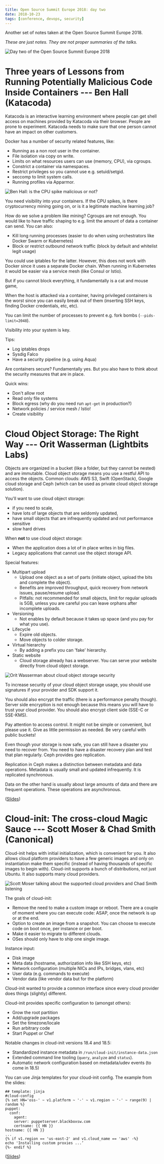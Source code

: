 ```yaml
---
title: Open Source Summit Europe 2018: day two
date: 2018-10-23
tags: [conference, devops, security]
---
```


Another set of notes taken at the Open Source Summit Europe 2018.

_These are just notes. They are not proper summaries of the talks._

![Day two of the Open Source Summit Europe 2018](/images/osse18_day2.jpg)

# Three years of Lessons from Running Potentially Malicious Code Inside Containers --- Ben Hall (Katacoda)

Katacoda is an interactive learning environment where people can get shell
access on machines provided by Katacoda via their browser. People are prone to
experiment. Katacoda needs to make sure that one person cannot have an impact on
other customers.

Docker has a number of security related features, like:

- Running as a non root user in the container.
- File isolation via copy on write.
- Limits on what resources users can use (memory, CPU), via cgroups.
- Constrict a container via namespaces.
- Restrict privileges so you cannot use e.g. setuid/setgid.
- seccomp to limit system calls.
- Running profiles via Apparmor.

![Ben Hall: is the CPU spike malicious or not?](/images/osse18_ben_hall.jpg)

You need visibility into your containers. If the CPU spikes, is there
cryptocurrency mining going on, or is it a legitimate machine learning job?

How do we solve a problem like mining? Cgroups are not enough. You would like
to have traffic shaping to e.g. limit the amount of data a container can send.
You can also:

- Kill long running processes (easier to do when using orchestrators like Docker
  Swarm or Kubernetes)
- Block or restrict outbound network traffic (block by default and whitelist
  legit usage)

You could use iptables for the latter. However, this does not work with Docker
since it uses a separate Docker chain. When running in Kubernetes it would be
easier via a service mesh (like Consul or Istio).

But if you cannot block everything, it fundamentally is a cat and mouse game,

When the host is attacked via a container, having privileged containers is the
worst since you can easily break out of them (inserting SSH keys, finding
Docker credentials, etc, etc).

You can limit the number of processes to prevent e.g. fork bombs
(`--pids-limit=2048`).

Visibility into your system is key.

Tips:

- Log iptables drops
- Sysdig Falco
- Have a security pipeline (e.g. using Aqua)

Are containers secure? Fundamentally yes. But you also have to think about the
security measures that are in place.

Quick wins:

- Don't allow root
- Read only file systems
- Block egress (why do you need run `apt-get` in production?)
- Network policies / service mesh / Istio!
- Create visibility

# Cloud Object Storage: The Right Way --- Orit Wasserman (Lightbits Labs)

Objects are organized in a bucket (like a folder, but they cannot be nested) and
are immutable. Cloud object storage means you use a restful API to access the
objects. Common clouds: AWS S3, Swift (OpenStack), Google cloud storage and Ceph
(which can be used as private cloud object storage solution).

You'll want to use cloud object storage:

- if you need to scale,
- have lots of large objects that are seldomly updated,
- have small objects that are infrequently updated and not performance sensitive
- slow hard drives

When **not** to use cloud object storage:

- When the application does a lot of in place writes in big files.
- Legacy applications that cannot use the object storage API.

Special features:

- Multipart upload
    - Upload one object as a set of parts (initiate object, upload the bits and
      complete the object).
    - Benefits are improved throughput, quick recovery from network issues,
      pause/resume upload.
    - Pitfalls: not recommended for small objects, limit for regular uploads is
      5GB, unless you are careful you can leave orphans after incomplete uploads.
- Versioning
    - Not enables by default because it takes up space (and you pay for what you
      use).
- Lifecycle
    - Expire old objects.
    - Move objects to colder storage.
- Virtual hierarchy
    - By adding a prefix you can 'fake' hierarchy.
- Static website
    - Cloud storage already has a webserver. You can serve your website directly
      from cloud object storage.

![Orit Wasserman about cloud object storage security](/images/osse18_orit_wasserman.jpg)

To increase security of your cloud object storage usage, you should use
signatures if your provider and SDK support it.

You should also encrypt the traffic (there is a performance penalty though).
Server side encryption is not enough because this means you will have to trust
your cloud provider. You should also encrypt client side (SSE-C or SSE-KMS).

Pay attention to access control. It might not be simple or convenient, but
please use it. Give as little permission as needed. Be very careful with public
buckets!

Even though your storage is now safe, you can still have a disaster you need to
recover from. You need to have a disaster recovery plan and test that plan
regularly. Ceph provides geo replication.

Replication in Ceph makes a distinction between metadata and data operations.
Metadata is usually small and updated infrequently. It is replicated
synchronous.

Data on the other hand is usually about large amounts of data and there are
frequent operations. These operations are asynchronous.

([Slides](https://events.linuxfoundation.org/wp-content/uploads/2017/12/Cloud-Object-Storage-The-Right-Way-Orit-Wasserman-Lightbits-Labs.pdf))

# Cloud-init: The cross-cloud Magic Sauce --- Scott Moser & Chad Smith (Canonical)

Cloud-init helps with initial initialization, which is convenient for you. It
also allows cloud platform providers to have a few generic images and only on
instantiation make them specific (instead of having thousands of specific images
to begin with). Cloud-init supports a bunch of distributions, not just Ubuntu.
It also supports many cloud providers.

![Scott Moser talking about the supported cloud providers and Chad Smith listening](/images/osse18_scott_moser_and_chad_smith.jpg)

The goals of cloud-init:

- Remove the need to make a custom image or reboot. There are a couple of moment
  where you can execute code: ASAP, once the network is up or at the end.
- Option to create an image from a snapshot. You can choose to execute code on
  boot once, per instance or per boot.
- Make it easier to migrate to different clouds.
- OSes should only have to ship one single image.

Instance input:

- Disk image
- Meta data (hostname, authorization info like SSH keys, etc)
- Network configuration (multiple NICs and IPs, bridges, vlans, etc)
- User data (e.g. commands to execute)
- Vendor data (like vendor data but for the platform)

Cloud-init wanted to provide a common interface since every cloud provider does
things (slightly) different.

Cloud-init provides specific configuration to (amongst others):

- Grow the root partition
- Add/upgrade packages
- Set the timezone/locale
- Run arbitrary code
- Start Puppet or Chef

Notable changes in cloud-init versions 18.4 and 18.5:

- Standardized instance metadata in `/run/cloud-init/instance-data.json`
- Extended command line tooling (`query`, `analyze` and `status`).
- Automatic network configuration based on metadata/udev events (to come in 18.5)

You can use Jinja templates for your cloud-init config. The example from the slides:

    ## template: jinja
    #cloud-config
    {% set HN='oss-' ~ v1.platform ~ '-' ~ v1.region ~ '-' ~ range(9) | random %}
    puppet:
      conf:
        agent:
        server: puppetserver.blackboxsw.com
        certname: {{ HN }}
    hostname: {{ HN }}
    ...
    {% if v1.region == 'us-east-2' and v1.cloud_name == 'aws' -%}
    echo 'Installing custom proxies ...’
    {%- endif %}

([Slides](https://events.linuxfoundation.org/wp-content/uploads/2017/12/cloud-init-The-cross-cloud-Magic-Sauce-Scott-Moser-Chad-Smith-Canonical.pdf))
